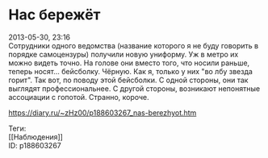 Нас бережёт
============

   
 2013-05-30, 23:16   
  Сотрудники одного ведомства (название которого я не буду говорить в порядке самоцензуры) получили новую униформу. Уж в метро их можно видеть точно. На голове они вместо того, что носили раньше, теперь носят... бейсболку. Чёрную. Как я, только у них "во лбу звезда горит". Так вот, по поводу этой бейсболки. С одной стороны, они так выглядят профессиональнее. С другой стороны, возникают непонятные ассоциации с гопотой. Странно, короче.   
    
 <https://diary.ru/~zHz00/p188603267_nas-berezhyot.htm>   
   
 Теги:   
 [[Наблюдения]]   
 ID: p188603267